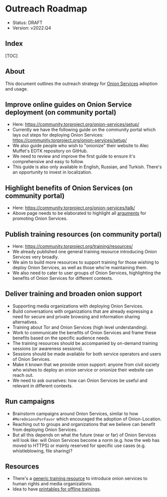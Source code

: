 # Outreach Roadmap

* Status: DRAFT
* Version: v2022.Q4

## Index

[TOC]

## About

This document outlines the outreach strategy for [Onion Services][] adoption
and usage.

[Onion Services]: https://community.torproject.org/onion-services

<!--[[_TOC_]]-->

## Improve online guides on Onion Service deployment (on community portal)

* Here: https://community.torproject.org/onion-services/setup/
* Currently we have the following guide on the community portal which lays out
  steps for deploying Onion Services:
  https://community.torproject.org/onion-services/setup/
* We also guide people who wish to "onionize" their website to Alec Muffet's
  EOTK repository on GitHub.
* We need to review and improve the first guide to ensure it's comprehensive
  and easy to follow.
* This guide is also only available in English, Russian, and Turkish. There's
  an opportunity to invest in localization.

## Highlight benefits of Onion Services (on community portal)

* Here: https://community.torproject.org/onion-services/talk/
* Above page needs to be elaborated to highlight all
  [arguments](https://gitlab.torproject.org/tpo/onion-services/onion-support/-/issues/166)
  for promoting Onion Services.

## Publish training resources (on community portal)

* Here: https://community.torproject.org/training/resources/
* We already published one general training resource introducing Onion Services
  very broadly.
* We aim to build more resources to support training for those wishing to
  deploy Onion Services, as well as those who're maintaining them.
* We also need to cater to user groups of Onion Services, highlighting the
  benefits of Onion Services for different contexts.

## Deliver training and broaden onion support

* Supporting media organizations with deploying Onion Services.
* Build conversations with organizations that are already expressing a need for
  secure and private browsing and information sharing alternatives.
* Training about Tor and Onion Services (high level understanding).
* Work to communicate the benefits of Onion Services and frame these benefits
  based on the specific audience needs.
* The training resources should be accompanied by on-demand training sessions
  (or awareness sessions).
* Sessions should be made available for both service operators and users of
  Onion Services.
* Make it known that we provide onion support: anyone from civil society who
  wishes to deploy an onion service or onionize their website can reach out.
* We need to ask ourselves: how can Onion Services be useful and relevant in
  different contexts.

## Run campaigns

* Brainstorm campaigns around Onion Services, similar to how
  `#MoreOnionsPorFavor` which encouraged the adoption of Onion-Location.
* Reaching out to groups and organizations that we believe can benefit from
  deploying Onion Services.
* But all this depends on what the future (near or far) of Onion Services will
  look like: will Onion Services become a norm (e.g. how the web has moved to
  HTTPS) or mainly reserved for specific use cases (e.g. whistleblowing, file
  sharing)?

## Resources

* There's a [generic training resource][] to introduce onion services to human
  rights and media organizations.
* Idea to have [printables for offline trainings][].

[generic training resource]: https://gitlab.torproject.org/tpo/community/training/-/raw/master/2022/onion-services/intro-onion-service-2022.odp?inline=false
[printables for offline trainings]: https://community.torproject.org/outreach/kit/
